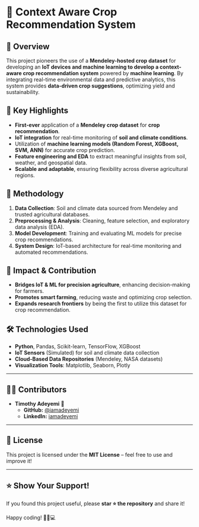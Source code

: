 # 🌱 Context Aware Crop Recommendation System

## 🚀 Overview  
This project pioneers the use of a **Mendeley-hosted crop dataset** for developing an **IoT devices and machine learning to develop a context-aware crop recommendation system** powered by **machine learning**. By integrating real-time environmental data and predictive analytics, this system provides **data-driven crop suggestions**, optimizing yield and sustainability.  

## 📌 Key Highlights  
- **First-ever** application of a **Mendeley crop dataset** for **crop recommendation**.  
- **IoT integration** for real-time monitoring of **soil and climate conditions**.  
- Utilization of **machine learning models (Random Forest, XGBoost, SVM, ANN)** for accurate crop prediction.  
- **Feature engineering and EDA** to extract meaningful insights from soil, weather, and geospatial data.  
- **Scalable and adaptable**, ensuring flexibility across diverse agricultural regions. 

## 🔬 Methodology 
1. **Data Collection**: Soil and climate data sourced from Mendeley and trusted agricultural databases.  
2. **Preprocessing & Analysis**: Cleaning, feature selection, and exploratory data analysis (EDA).  
3. **Model Development**: Training and evaluating ML models for precise crop recommendations.  
4. **System Design**: IoT-based architecture for real-time monitoring and automated recommendations.  

## 🎯 Impact & Contribution  
- **Bridges IoT & ML for precision agriculture**, enhancing decision-making for farmers.  
- **Promotes smart farming**, reducing waste and optimizing crop selection.  
- **Expands research frontiers** by being the first to utilize this dataset for crop recommendation.  

## 🛠️ Technologies Used  
- **Python**, Pandas, Scikit-learn, TensorFlow, XGBoost  
- **IoT Sensors** (Simulated) for soil and climate data collection  
- **Cloud-Based Data Repositories** (Mendeley, NASA datasets)  
- **Visualization Tools**: Matplotlib, Seaborn, Plotly 

---

## 👨‍💻 **Contributors**  
- **Timothy Adeyemi** 🚀  
  - **GitHub:** [@iamadeyemi](https://github.com/iamadeyemi)  
  - **LinkedIn:** [iamadeyemi](https://www.linkedin.com/in/timothy-ade/)  

---

## 📜 **License**  
This project is licensed under the **MIT License** – feel free to use and improve it!  

---

## ⭐ **Show Your Support!**  
If you found this project useful, please **star ⭐ the repository** and share it!  

Happy coding! 🚀🏡💻
